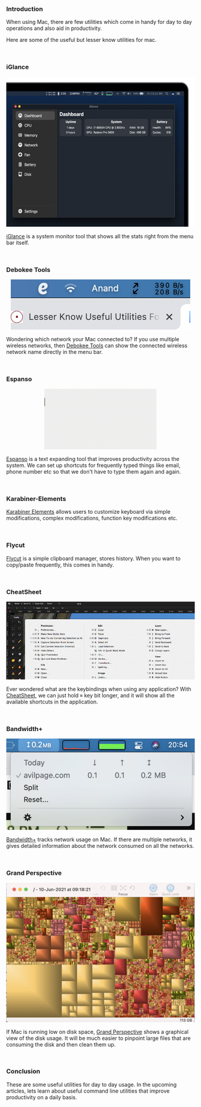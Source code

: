 <!--
.. title: Lesser Know Useful Utilities For Mac
.. slug: lesser-know-useful-utilities-for-mac
.. date: 2021-06-11 08:00:00 UTC+06:30
.. tags:
.. category:
.. link:
.. description:
.. type: text
-->

### Introduction

When using Mac, there are few utilities which come in handy for day to day operations and also aid in productivity. 

Here are some of the useful but lesser know utilities for mac.

<br />

### iGlance

<p align="center">
<img height="400" width="800" src="/images/iglance.png" />
</p>

[iGlance](https://github.com/iglance/iGlance) is a system monitor tool that shows all the stats right from the menu bar itself.

<br />

### Debokee Tools

<p align="center">
<img src="/images/debokee.png" />
</p>

Wondering which network your Mac connected to? If you use multiple wireless networks, then [Debokee Tools](https://apps.apple.com/us/app/debookee-tools/id1110355801?mt=12) can show the connected wireless network name directly in the menu bar.

<br />

### Espanso

<p align="center">
<img src="/images/espanso.gif" />
</p>

[Espanso](https://github.com/federico-terzi/espanso) is a text expanding tool that improves productivity across the system. We can set up shortcuts for frequently typed things like email, phone number etc so that we don't have to type them again and again.


<br />

### Karabiner-Elements

[Karabiner Elements](https://karabiner-elements.pqrs.org/) allows users to customize keyboard via simple modifications, complex modifications, function key modifications etc. 

<br />

### Flycut

[Flycut](https://github.com/TermiT/Flycut) is a simple clipboard manager, stores history. When you want to copy/paste frequently, this comes in handy.


<br />

### CheatSheet

<p align="center">
<img src="/images/cheatsheet.png" />
</p>


Ever wondered what are the keybindings when using any application? With [CheatSheet](https://www.mediaatelier.com/CheatSheet/), we can just hold `⌘` key bit longer, and it will show all the available shortcuts in the application.

<br />

### Bandwidth+

<p align="center">
<img src="/images/bandwidth.png" />
</p>

[Bandwidth+](https://apps.apple.com/us/app/bandwidth/id490461369?mt=12) tracks network usage on Mac. If there are multiple networks, it gives detailed information about the network consumed on all the networks.


<br />

### Grand Perspective

<p align="center">
<img src="/images/grand_perspective.png" />
</p>

If Mac is running low on disk space, [Grand Perspective](https://apps.apple.com/us/app/grandperspective/id1111570163?mt=12) shows a graphical view of the disk usage. It will be much easier to pinpoint large files that are consuming the disk and then clean them up.


<br />

### Conclusion

These are some useful utilities for day to day usage. In the upcoming articles, lets learn about useful command line utilities that improve productivity on a daily basis.
